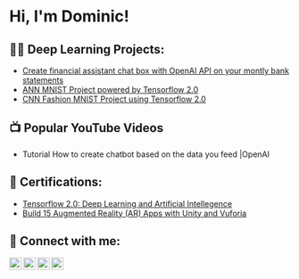 <h1>Hi, I'm Dominic! </h1>

<h2>👨‍💻 Deep Learning Projects:</h2>


 - [Create financial assistant chat box with OpenAI API on your montly bank statements](https://github.com/joshmadakor1/Algorithms-Practice)
 - [ANN MNIST Project powered by Tensorflow 2.0](https://github.com/dominicmazvimavi/tf2annmnist)
 - [CNN Fashion MNIST Project using Tensorflow 2.0](https://github.com/dominicmazvimavi/tf2cnnfashionmnist/tree/main)


<h2>📺 Popular YouTube Videos</h2>

- Tutorial How to create chatbot based on the data you feed |OpenAI
  

<h2>📄 Certifications:</h2>

- [Tensorflow 2.0: Deep Learning and Artificial Intellegence](https://www.udemy.com/certificate/UC-4793e67e-2b54-4a10-a20d-dbcc65411c2b/)
- [Build 15 Augmented Reality (AR) Apps with Unity and Vuforia](https://www.udemy.com/certificate/UC-cdef08ff-8c4d-4647-92b3-fe748bb8d7a8/)



<h2> 🤳 Connect with me:</h2>

[<img align="left" alt="JoshMadakor | YouTube" width="22px" src="https://cdn.jsdelivr.net/npm/simple-icons@v3/icons/youtube.svg" />][youtube]
[<img align="left" alt="JoshMadakor | Twitter" width="22px" src="https://cdn.jsdelivr.net/npm/simple-icons@v3/icons/twitter.svg" />][twitter]
[<img align="left" alt="JoshMadakor | LinkedIn" width="22px" src="https://cdn.jsdelivr.net/npm/simple-icons@v3/icons/linkedin.svg" />][linkedin]
[<img align="left" alt="JoshMadakor | Instagram" width="22px" src="https://cdn.jsdelivr.net/npm/simple-icons@v3/icons/instagram.svg" />][instagram]

[twitter]: https://twitter.com/joshmadakor
[youtube]: https://www.youtube.com/c/joshmadakor
[instagram]: https://www.instagram.com/joshmadakor/
[linkedin]: https://linkedin.com/in/joshmadakor

<!--
**joshmadakor1/joshmadakor1** is a ✨ _special_ ✨ repository because its `README.md` (this file) appears on your GitHub profile.

Here are some ideas to get you started:

- 🔭 I’m currently working on ...
- 🌱 I’m currently learning ...
- 👯 I’m looking to collaborate on ...
- 🤔 I’m looking for help with ...
- 💬 Ask me about ...
- 📫 How to reach me: ...
- 😄 Pronouns: ...
- ⚡ Fun fact: ...
-->
